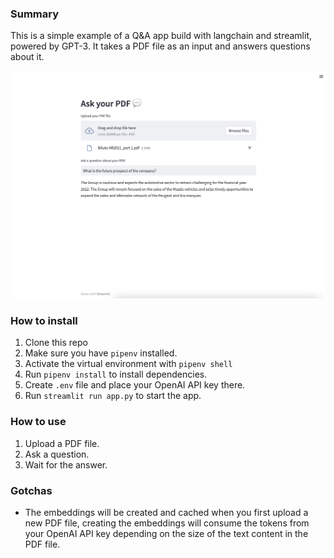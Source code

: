 ### Summary
This is a simple example of a Q&A app build with langchain and streamlit, powered by GPT-3. It takes a PDF file as an input and answers questions about it.

![screenshot](./screenshot.png)

### How to install
1. Clone this repo
2. Make sure you have `pipenv` installed.
3. Activate the virtual environment with `pipenv shell`
4. Run `pipenv install` to install dependencies.
5. Create `.env` file and place your OpenAI API key there.
6. Run `streamlit run app.py` to start the app.

### How to use
1. Upload a PDF file.
2. Ask a question.
3. Wait for the answer.

### Gotchas 
- The embeddings will be created and cached when you first upload a new PDF file, creating the embeddings will consume the tokens from your OpenAI API key depending on the size of the text content in the PDF file.
